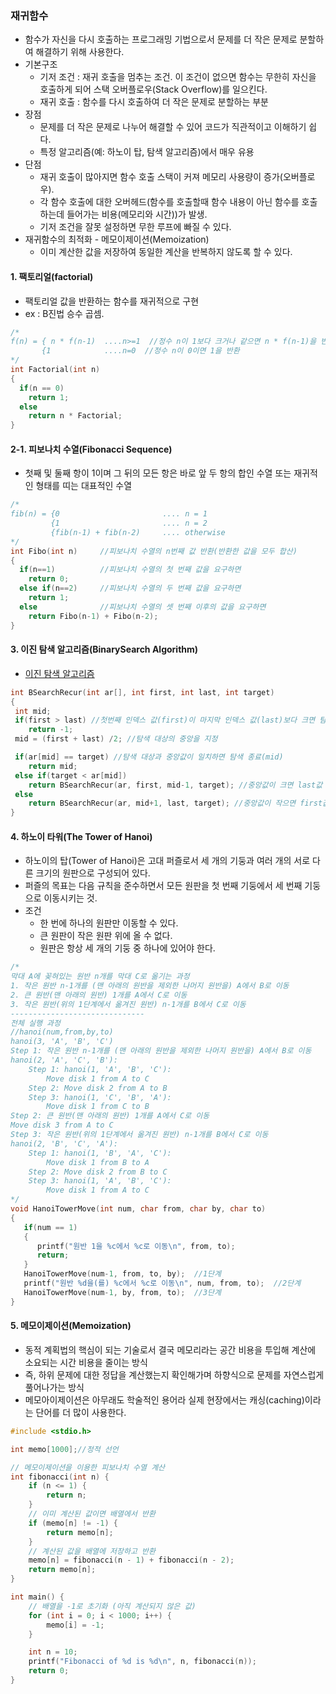 ### 재귀함수
* 함수가 자신을 다시 호출하는 프로그래밍 기법으로서 문제를 더 작은 문제로 분할하여 해결하기 위해 사용한다.
* 기본구조
  * 기저 조건 : 재귀 호출을 멈추는 조건. 이 조건이 없으면 함수는 무한히 자신을 호출하게 되어 스택 오버플로우(Stack Overflow)를 일으킨다.
  * 재귀 호출 : 함수를 다시 호출하여 더 작은 문제로 분할하는 부분
* 장점
  * 문제를 더 작은 문제로 나누어 해결할 수 있어 코드가 직관적이고 이해하기 쉽다.
  * 특정 알고리즘(예: 하노이 탑, 탐색 알고리즘)에서 매우 유용
* 단점
  * 재귀 호출이 많아지면 함수 호출 스택이 커져 메모리 사용량이 증가(오버플로우).
  * 각 함수 호출에 대한 오버헤드(함수를 호출할때 함수 내용이 아닌 함수를 호출하는데 들어가는 비용(메모리와 시간))가 발생.
  * 기저 조건을 잘못 설정하면 무한 루프에 빠질 수 있다.
* 재귀함수의 최적화 - 메모이제이션(Memoization)
  * 이미 계산한 값을 저장하여 동일한 계산을 반복하지 않도록 할 수 있다.

#### 1. 팩토리얼(factorial)
* 팩토리얼 값을 반환하는 함수를 재귀적으로 구현
* ex : B진법 승수 곱셈.

```cpp
/*
f(n) = { n * f(n-1)  ....n>=1  //정수 n이 1보다 크거나 같으면 n * f(n-1)을 반환
       {1            ....n=0  //정수 n이 0이면 1을 반환
*/
int Factorial(int n)
{
  if(n == 0)
    return 1;
  else
    return n * Factorial;
}
```
 
#### 2-1. 피보나치 수열(Fibonacci Sequence)
* 첫째 및 둘째 항이 1이며 그 뒤의 모든 항은 바로 앞 두 항의 합인 수열 또는 재귀적인 형태를 띠는 대표적인 수열

```cpp
/*
fib(n) = {0                       .... n = 1
         {1                       .... n = 2
         {fib(n-1) + fib(n-2)     .... otherwise
*/
int Fibo(int n)     //피보나치 수열의 n번째 값 반환(반환한 값을 모두 합산)
{
  if(n==1)          //피보나치 수열의 첫 번째 값을 요구하면
    return 0;
  else if(n==2)     //피보나치 수열의 두 번째 값을 요구하면
    return 1;
  else              //피보나치 수열의 셋 번째 이후의 값을 요구하면
    return Fibo(n-1) + Fibo(n-2);
}
```


#### 3. 이진 탐색 알고리즘(BinarySearch Algorithm)
* [이진 탐색 알고리즘](https://github.com/YouAndMeToo3323/TIL/blob/main/%EC%9E%90%EB%A3%8C%EA%B5%AC%EC%A1%B0/learn/%EC%9E%90%EB%A3%8C%EA%B5%AC%EC%A1%B0%EC%99%80_%EC%95%8C%EA%B3%A0%EB%A6%AC%EC%A6%98.md#2-2-%EC%9D%B4%EC%A7%84-%ED%83%90%EC%83%89-%EC%95%8C%EA%B3%A0%EB%A6%AC%EC%A6%98binary-search-algorithm)
```cpp
int BSearchRecur(int ar[], int first, int last, int target)
{
 int mid;
 if(first > last) //첫번째 인덱스 값(first)이 마지막 인덱스 값(last)보다 크면 탐색 실패(-1)
    return -1;
 mid = (first + last) /2; //탐색 대상의 중앙을 지정

 if(ar[mid] == target) //탐색 대상과 중앙값이 일치하면 탐색 종료(mid)
    return mid;
 else if(target < ar[mid])
    return BSearchRecur(ar, first, mid-1, target); //중앙값이 크면 last값 수정
 else
    return BSearchRecur(ar, mid+1, last, target); //중앙값이 작으면 first값 수정
}
```

#### 4. 하노이 타워(The Tower of Hanoi)
* 하노이의 탑(Tower of Hanoi)은 고대 퍼즐로서 세 개의 기둥과 여러 개의 서로 다른 크기의 원판으로 구성되어 있다.
* 퍼즐의 목표는 다음 규칙을 준수하면서 모든 원판을 첫 번째 기둥에서 세 번째 기둥으로 이동시키는 것.
* 조건
  * 한 번에 하나의 원판만 이동할 수 있다.
  * 큰 원판이 작은 원판 위에 올 수 없다.
  * 원판은 항상 세 개의 기둥 중 하나에 있어야 한다.

```cpp
/*
막대 A에 꽂혀있는 원반 n개를 막대 C로 옮기는 과정
1. 작은 원반 n-1개를 (맨 아래의 원반을 제외한 나머지 원반을) A에서 B로 이동
2. 큰 원반(맨 아래의 원반) 1개를 A에서 C로 이동
3. 작은 원반(위의 1단계에서 옮겨진 원반) n-1개를 B에서 C로 이동
------------------------------
전체 실행 과정
//hanoi(num,from,by,to)
hanoi(3, 'A', 'B', 'C')
Step 1: 작은 원반 n-1개를 (맨 아래의 원반을 제외한 나머지 원반을) A에서 B로 이동
hanoi(2, 'A', 'C', 'B'):
    Step 1: hanoi(1, 'A', 'B', 'C'):
        Move disk 1 from A to C
    Step 2: Move disk 2 from A to B
    Step 3: hanoi(1, 'C', 'B', 'A'):
        Move disk 1 from C to B
Step 2: 큰 원반(맨 아래의 원반) 1개를 A에서 C로 이동
Move disk 3 from A to C
Step 3: 작은 원반(위의 1단계에서 옮겨진 원반) n-1개를 B에서 C로 이동
hanoi(2, 'B', 'C', 'A'):
    Step 1: hanoi(1, 'B', 'A', 'C'):
        Move disk 1 from B to A
    Step 2: Move disk 2 from B to C
    Step 3: hanoi(1, 'A', 'B', 'C'):
        Move disk 1 from A to C
*/
void HanoiTowerMove(int num, char from, char by, char to)
{
   if(num == 1)
   {
      printf("원반 1을 %c에서 %c로 이동\n", from, to);
      return;
   }
   HanoiTowerMove(num-1, from, to, by);  //1단계
   printf("원반 %d을(를) %c에서 %c로 이동\n", num, from, to);  //2단계
   HanoiTowerMove(num-1, by, from, to);  //3단계
}
```

#### 5. 메모이제이션(Memoization)
* 동적 계획법의 핵심이 되는 기술로서 결국 메모리라는 공간 비용을 투입해 계산에 소요되는 시간 비용을 줄이는 방식
* 즉, 하위 문제에 대한 정답을 계산했는지 확인해가며 하향식으로 문제를 자연스럽게 풀어나가는 방식
* 메모아이제이션은 아무래도 학술적인 용어라 실제 현장에서는 캐싱(caching)이라는 단어를 더 많이 사용한다.


```cpp
#include <stdio.h>

int memo[1000];//정적 선언

// 메모이제이션을 이용한 피보나치 수열 계산
int fibonacci(int n) {
    if (n <= 1) {
        return n;
    }
    // 이미 계산된 값이면 배열에서 반환
    if (memo[n] != -1) {
        return memo[n];
    }
    // 계산된 값을 배열에 저장하고 반환
    memo[n] = fibonacci(n - 1) + fibonacci(n - 2);
    return memo[n];
}

int main() {
    // 배열을 -1로 초기화 (아직 계산되지 않은 값)
    for (int i = 0; i < 1000; i++) {
        memo[i] = -1;
    }

    int n = 10;
    printf("Fibonacci of %d is %d\n", n, fibonacci(n));
    return 0;
}
```











